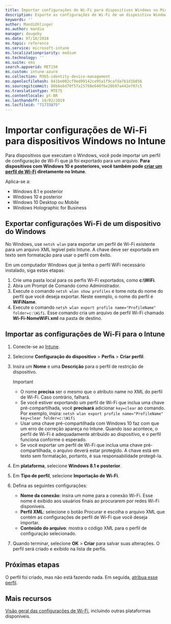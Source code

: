 ```yaml
---
title: Importar configurações de Wi-Fi para dispositivos Windows no Microsoft Intune – Azure | Microsoft Docs
description: Exporte as configurações de Wi-Fi de um dispositivo Windows como um arquivo XML usando netsh wlan. Em seguida, importe esse arquivo no Intune para criar um perfil de Wi-Fi para dispositivos que executam o Windows 8.1, o Windows 10 e o Windows Holographic for Business.
keywords: ''
author: MandiOhlinger
ms.author: mandia
manager: dougeby
ms.date: 07/18/2018
ms.topic: reference
ms.service: microsoft-intune
ms.localizationpriority: medium
ms.technology: ''
ms.suite: ems
search.appverid: MET150
ms.custom: intune-azure
ms.collection: M365-identity-device-management
ms.openlocfilehash: 841be002cf9ed99142ce95a1f9cafda761d1b856
ms.sourcegitcommit: 88b6e6d70f5fa15708e640f6e20b97a442ef07c5
ms.translationtype: MTE75
ms.contentlocale: pt-BR
ms.lasthandoff: 10/02/2019
ms.locfileid: "71733875"
---
```

# <a name="import-wi-fi-settings-for-windows-devices-in-intune"></a>Importar configurações de Wi-Fi para dispositivos Windows no Intune

Para dispositivos que executam o Windows, você pode importar um perfil de configuração de Wi-Fi que já foi exportado para um arquivo. **Para dispositivos com Windows 10 e posteriores, você também pode [criar um perfil de Wi-Fi](wi-fi-settings-windows.md) diretamente no Intune**.

Aplica-se a:  
- Windows 8.1 e posterior
- Windows 10 e posterior
- Windows 10 Desktop ou Mobile
- Windows Holographic for Business

## <a name="export-wi-fi-settings-from-a-windows-device"></a>Exportar configurações Wi-Fi de um dispositivo do Windows

No Windows, use `netsh wlan` para exportar um perfil de Wi-Fi existente para um arquivo XML legível pelo Intune. A chave deve ser exportada em texto sem formatação para usar o perfil com êxito.

Em um computador Windows que já tenha o perfil WiFi necessário instalado, siga estas etapas:

1. Crie uma pasta local para os perfis Wi-Fi exportados, como **c:\WiFi**.
2. Abra um Prompt de Comando como Administrador.
3. Execute o comando `netsh wlan show profiles` e tome nota do nome do perfil que você deseja exportar. Neste exemplo, o nome do perfil é **WiFiName**.
4. Execute o comando `netsh wlan export profile name="ProfileName" folder=c:\Wifi`. Esse comando cria um arquivo de perfil Wi-Fi chamado **Wi-Fi-NomeWiFi.xml** na pasta de destino.

## <a name="import-the-wi-fi-settings-into-intune"></a>Importar as configurações de Wi-Fi para o Intune

1. Conecte-se ao [Intune](https://go.microsoft.com/fwlink/?linkid=2090973).
2. Selecione **Configuração do dispositivo** > **Perfis** > **Criar perfil**.
3. Insira um **Nome** e uma **Descrição** para o perfil de restrição de dispositivo.

    > [!IMPORTANT]
    > - O nome **precisa** ser o mesmo que o atributo name no XML do perfil de Wi-Fi. Caso contrário, falhará.
    > - Se você estiver exportando um perfil de Wi-Fi que inclua uma chave pré-compartilhada, você **precisará** adicionar `key=clear` ao comando. Por exemplo, insira: `netsh wlan export profile name="ProfileName" key=clear folder=c:\Wifi`
    > - Usar uma chave pré-compartilhada com Windows 10 faz com que um erro de correção apareça no Intune. Quando isso acontece, o perfil de Wi-Fi é adequadamente atribuído ao dispositivo, e o perfil funciona conforme o esperado.
    > - Se você exportar um perfil de Wi-Fi que inclua uma chave pré-compartilhada, o arquivo deverá estar protegido. A chave está em texto sem formatação, portanto, é sua responsabilidade protegê-la.

4. Em **plataforma**, selecione **Windows 8.1 e posterior**.
5. Em **Tipo de perfil**, selecione **Importação de Wi-Fi**.
6. Defina as seguintes configurações:
    - **Nome da conexão**: insira um nome para a conexão Wi-Fi. Esse nome é exibido aos usuários finais ao procurarem por redes Wi-Fi disponíveis.
    - **Perfil XML**: selecione o botão Procurar e escolha o arquivo XML que contém as configurações de perfil de Wi-Fi que você deseja importar.
    - **Conteúdo do arquivo**: mostra o código XML para o perfil de configuração selecionado.
7. Quando terminar, selecione **OK** > **Criar** para salvar suas alterações. O perfil será criado e exibido na lista de perfis.

## <a name="next-steps"></a>Próximas etapas

O perfil foi criado, mas não está fazendo nada. Em seguida, [atribua esse perfil](device-profile-assign.md).

## <a name="more-resources"></a>Mais recursos

[Visão geral das configurações de Wi-Fi](wi-fi-settings-configure.md), incluindo outras plataformas disponíveis.
